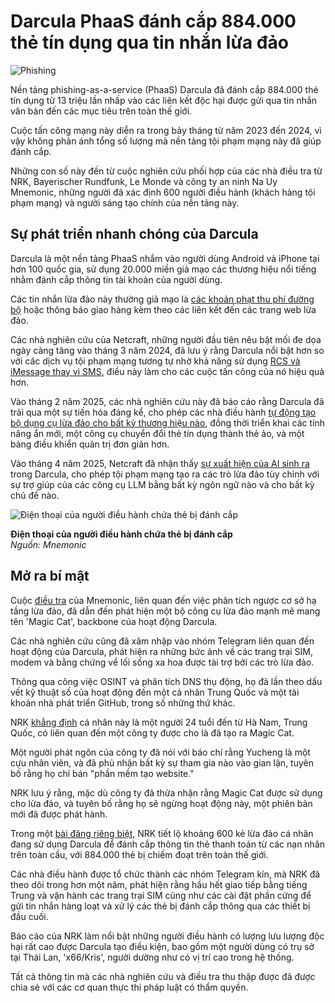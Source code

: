 # Darcula PhaaS đánh cắp 884.000 thẻ tín dụng qua tin nhắn lừa đảo

![Phishing](https://www.bleepstatic.com/content/hl-images/2022/08/23/phishing-hook.jpg)

Nền tảng phishing-as-a-service (PhaaS) Darcula đã đánh cắp 884.000 thẻ tín dụng từ 13 triệu lần nhấp vào các liên kết độc hại được gửi qua tin nhắn văn bản đến các mục tiêu trên toàn thế giới.

Cuộc tấn công mạng này diễn ra trong bảy tháng từ năm 2023 đến 2024, vì vậy không phản ánh tổng số lượng mà nền tảng tội phạm mạng này đã giúp đánh cắp.

Những con số này đến từ cuộc nghiên cứu phối hợp của các nhà điều tra từ NRK, Bayerischer Rundfunk, Le Monde và công ty an ninh Na Uy Mnemonic, những người đã xác định 600 người điều hành (khách hàng tội phạm mạng) và người sáng tạo chính của nền tảng này.

## Sự phát triển nhanh chóng của Darcula

Darcula là một nền tảng PhaaS nhắm vào người dùng Android và iPhone tại hơn 100 quốc gia, sử dụng 20.000 miền giả mạo các thương hiệu nổi tiếng nhằm đánh cắp thông tin tài khoản của người dùng.

Các tin nhắn lừa đảo này thường giả mạo là [các khoản phạt thu phí đường bộ](https://www.bleepingcomputer.com/news/security/toll-payment-text-scam-returns-in-massive-phishing-wave/) hoặc thông báo giao hàng kèm theo các liên kết đến các trang web lừa đảo.

Các nhà nghiên cứu của Netcraft, những người đầu tiên nêu bật mối đe dọa ngày càng tăng vào tháng 3 năm 2024, đã lưu ý rằng Darcula nổi bật hơn so với các dịch vụ tội phạm mạng tương tự nhờ khả năng sử dụng [RCS và iMessage thay vì SMS](https://www.bleepingcomputer.com/news/security/new-darcula-phishing-service-targets-iphone-users-via-imessage/), điều này làm cho các cuộc tấn công của nó hiệu quả hơn.

Vào tháng 2 năm 2025, các nhà nghiên cứu này đã báo cáo rằng Darcula đã trải qua một sự tiến hóa đáng kể, cho phép các nhà điều hành [tự động tạo bộ dụng cụ lừa đảo cho bất kỳ thương hiệu nào](https://www.bleepingcomputer.com/news/security/darcula-phaas-can-now-auto-generate-phishing-kits-for-any-brand/), đồng thời triển khai các tính năng ẩn mới, một công cụ chuyển đổi thẻ tín dụng thành thẻ ảo, và một bảng điều khiển quản trị đơn giản hơn.

Vào tháng 4 năm 2025, Netcraft đã nhận thấy [sự xuất hiện của AI sinh ra](https://www.netcraft.com/blog/ai-enabled-darcula-suite-makes-phishing-kits-more-accessible-easier-to-deploy/) trong Darcula, cho phép tội phạm mạng tạo ra các trò lừa đảo tùy chỉnh với sự trợ giúp của các công cụ LLM bằng bất kỳ ngôn ngữ nào và cho bất kỳ chủ đề nào.

![Điện thoại của người điều hành chứa thẻ bị đánh cắp](https://www.bleepstatic.com/images/news/u/1220909/2025/May/phones.jpg)

**Điện thoại của người điều hành chứa thẻ bị đánh cắp**  
_Nguồn: Mnemonic_

## Mở ra bí mật

Cuộc [điều tra](https://www.mnemonic.io/resources/blog/exposing-darcula-a-rare-look-behind-the-scenes-of-a-global-phishing-as-a-service-operation) của Mnemonic, liên quan đến việc phân tích ngược cơ sở hạ tầng lừa đảo, đã dẫn đến phát hiện một bộ công cụ lừa đảo mạnh mẽ mang tên 'Magic Cat', backbone của hoạt động Darcula.

Các nhà nghiên cứu cũng đã xâm nhập vào nhóm Telegram liên quan đến hoạt động của Darcula, phát hiện ra những bức ảnh về các trang trại SIM, modem và bằng chứng về lối sống xa hoa được tài trợ bởi các trò lừa đảo.

Thông qua công việc OSINT và phân tích DNS thụ động, họ đã lần theo dấu vết kỹ thuật số của hoạt động đến một cá nhân Trung Quốc và một tài khoản nhà phát triển GitHub, trong số những thứ khác.

NRK [khẳng định](http://www.nrk.no/dokumentar/xl/the-hunt-for-darcula-1.17399157) cá nhân này là một người 24 tuổi đến từ Hà Nam, Trung Quốc, có liên quan đến một công ty được cho là đã tạo ra Magic Cat.

Một người phát ngôn của công ty đã nói với báo chí rằng Yucheng là một cựu nhân viên, và đã phủ nhận bất kỳ sự tham gia nào vào gian lận, tuyên bố rằng họ chỉ bán "phần mềm tạo website."

NRK lưu ý rằng, mặc dù công ty đã thừa nhận rằng Magic Cat được sử dụng cho lừa đảo, và tuyên bố rằng họ sẽ ngừng hoạt động này, một phiên bản mới đã được phát hành.

Trong một [bài đăng riêng biệt](https://www.nrk.no/dokumentar/xl/inside-the-scam-network-1.17399135), NRK tiết lộ khoảng 600 kẻ lừa đảo cá nhân đang sử dụng Darcula để đánh cắp thông tin thẻ thanh toán từ các nạn nhân trên toàn cầu, với 884.000 thẻ bị chiếm đoạt trên toàn thế giới.

Các nhà điều hành được tổ chức thành các nhóm Telegram kín, mà NRK đã theo dõi trong hơn một năm, phát hiện rằng hầu hết giao tiếp bằng tiếng Trung và vận hành các trang trại SIM cũng như các cài đặt phần cứng để gửi tin nhắn hàng loạt và xử lý các thẻ bị đánh cắp thông qua các thiết bị đầu cuối.

Báo cáo của NRK làm nổi bật những người điều hành có lượng lưu lượng độc hại rất cao được Darcula tạo điều kiện, bao gồm một người dùng có trụ sở tại Thái Lan, 'x66/Kris', người dường như có vị trí cao trong hệ thống.

Tất cả thông tin mà các nhà nghiên cứu và điều tra thu thập được đã được chia sẻ với các cơ quan thực thi pháp luật có thẩm quyền.
